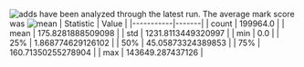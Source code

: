 ![adds](https://img.shields.io/badge/199964-addresses-yellow) have been analyzed through the latest run.
The average mark score was ![mean](https://img.shields.io/badge/~-175-yellow)
| Statistic | Value |
|-----------|-------|
| count | 199964.0 |
| mean | 175.8281888509098 |
| std | 1231.8113449320997 |
| min | 0.0 |
| 25% | 1.868774629126102 |
| 50% | 45.05873324389853 |
| 75% | 160.71350255278904 |
| max | 143649.287437126 |
